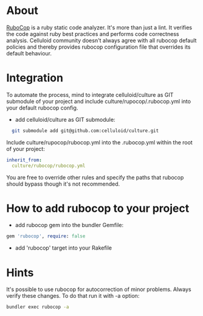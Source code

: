 # About
[RuboCop](https://github.com/bbatsov/rubocop) is a ruby static code analyzer.
It's more than just a lint. It verifies the code against ruby best practices and performs code correctness analysis.
Celluloid community doesn't always agree with all rubocop default policies and thereby provides rubocop configuration file that overrides its default behaviour.

# Integration
To automate the process, mind to integrate celluloid/culture as GIT submodule of your project and include culture/rupocop/.rubocop.yml into your default rubocop config.

 - add celluloid/culture as GIT submodule:
```sh
  git submodule add git@github.com:celluloid/culture.git
```
Include culture/rupocop/rubocop.yml into the .rubocop.yml within the root of your project:
```yml
inherit_from:
  culture/rubocop/rubocop.yml

```

You are free to override other rules and specify the paths that rubocop should bypass though it's not recommended.

# How to add rubocop to your project
- add rubocop gem into the bundler Gemfile:
```ruby
gem 'rubocop', require: false
```
- add 'rubocop' target into your Rakefile

# Hints
It's possible to use rubocop for autocorrection of minor problems. Always verify these changes.
To do that run it with -a option:
```sh
bundler exec rubocop -a
```
